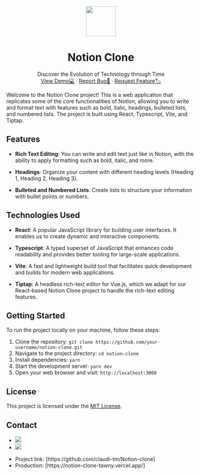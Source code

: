 <div align="center">
  <img src="https://encrypted-tbn0.gstatic.com/images?q=tbn:ANd9GcSNGtXGrkROob6h2fKDTVnLYIJQuS_sFJ2QSsT9ggg8LA&s" height="80px" width="80px"/>
  <h1>Notion Clone</h1>
   <p align="center">
   Discover the Evolution of Technology through Time
    <br />
    <a href="https://notion-clone-tawny.vercel.app/">View Demo💻</a>
    ·
    <a href="https://github.com/JefferMarcelino/Notion-clone/issues">Report Bug🐞</a>
    ·
    <a href="https://github.com/JefferMarcelino/tech-timeline/issues">Request Feature🏷️</a>
  </p>
</div>

Welcome to the Notion Clone project! This is a web application that replicates some of the core functionalities of Notion, allowing you to write and format text with features such as bold, italic, headings, bulleted lists, and numbered lists. The project is built using React, Typescript, Vite, and Tiptap.

## Features

- **Rich Text Editing**: You can write and edit text just like in Notion, with the ability to apply formatting such as bold, italic, and more.

- **Headings**: Organize your content with different heading levels (Heading 1, Heading 2, Heading 3).

- **Bulleted and Numbered Lists**: Create lists to structure your information with bullet points or numbers.

## Technologies Used

- **React**: A popular JavaScript library for building user interfaces. It enables us to create dynamic and interactive components.

- **Typescript**: A typed superset of JavaScript that enhances code readability and provides better tooling for large-scale applications.

- **Vite**: A fast and lightweight build tool that facilitates quick development and builds for modern web applications.

- **Tiptap**: A headless rich-text editor for Vue.js, which we adapt for our React-based Notion Clone project to handle the rich-text editing features.

## Getting Started

To run the project locally on your machine, follow these steps:

1. Clone the repository: `git clone https://github.com/your-username/notion-clone.git`
2. Navigate to the project directory: `cd notion-clone`
3. Install dependencies: `yarn`
4. Start the development server: `yarn dev`
5. Open your web browser and visit: `http://localhost:3000`

## License

This project is licensed under the [MIT License](LICENSE).

## Contact
<ul style="liststyle="none"" >
  <li><a href="https://www.linkedin.com/in/claudio-tomas/" target="_blank"><img src="https://img.shields.io/badge/-LinkedIn-%230077B5?style=for-the-badge&logo=linkedin&logoColor=white" target="_blank"></a> </li>
     <li><a href = "mailto:ccaducarlos@gmail.com"> <img src="https://img.shields.io/badge/-Gmail-%23333?style=for-the-badge&logo=gmail&logoColor=white" target="_blank"></a></li>
</ul>
<ul>
  <li>Project link: [https://github.com/claudi-tm/Notion-clone]</li>
  <li>
    Production:  [https://notion-clone-tawny.vercel.app/]
  </li>
</ul>


